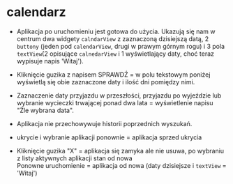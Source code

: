 # calendarz
* Aplikacja po uruchomieniu jest gotowa do użycia. Ukazują się nam w centrum dwa widgety `calndarView` z zaznaczoną dzisiejszą datą, 2 `buttony` (jeden pod `calendarView`, drugi w prawym górnym rogu) i 3 pola `textView`(2 opisujące `calnedarView` i 1 wyświetlający daty, choć teraz wypisuje napis 'Witaj').
+ Kliknięcie guzika z napisem SPRAWDŹ = w polu tekstowym poniżej wyświetlą się obie zaznaczone daty i ilość dni pomiędzy nimi.
- Zaznaczenie daty przyjazdu w przeszłości, przyjazdu po wyjeździe lub wybranie wycieczki trwającej ponad dwa lata = wyświetlenie napisu "Źle wybrana data".
+ Aplikacja nie przechowywuje historii poprzednich wyszukań.
- ukrycie i wybranie aplikacji ponownie = aplikacja sprzed ukrycia
* Kliknięcie guzika "X" = aplikacja się zamyka ale nie usuwa, po wybraniu z listy aktywnych aplikacji stan od nowa<br>Ponowne uruchomienie =  aplikacja od nowa (daty dzisiejsze i `textView` = 'Witaj')
